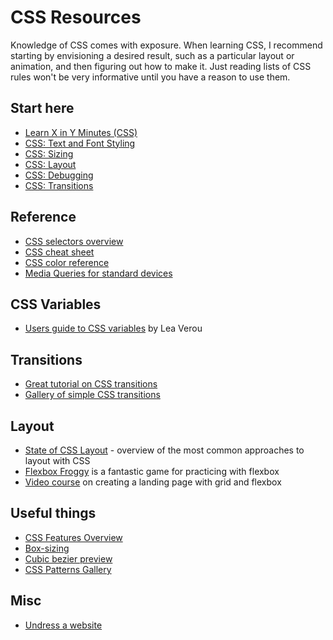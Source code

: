 # CSS Resources

Knowledge of CSS comes with exposure. When learning CSS, I recommend starting by
envisioning a desired result, such as a particular layout or animation, and then
figuring out how to make it. Just reading lists of CSS rules won't be very
informative until you have a reason to use them.

## Start here

- [Learn X in Y Minutes (CSS)](https://learnxinyminutes.com/docs/css/)
- [CSS: Text and Font Styling](https://developer.mozilla.org/en-US/docs/Learn/CSS/Styling_text/Fundamentals)
- [CSS: Sizing](https://developer.mozilla.org/en-US/docs/Learn/CSS/Building_blocks/Sizing_items_in_CSS)
- [CSS: Layout](https://developer.mozilla.org/en-US/docs/Learn/CSS/CSS_layout/Introduction)
- [CSS: Debugging](https://developer.mozilla.org/en-US/docs/Learn/CSS/Building_blocks/Debugging_CSS)
- [CSS: Transitions](https://developer.mozilla.org/en-US/docs/Web/CSS/CSS_Transitions/Using_CSS_transitions)

## Reference

- [CSS selectors overview](https://developer.mozilla.org/en-US/docs/Learn/CSS/Building_blocks/Selectors)
- [CSS cheat sheet](https://websitesetup.org/wp-content/uploads/2019/11/wsu-css-cheat-sheet-gdocs.pdf)
- [CSS color reference](https://www.w3schools.com/cssref/css_colors.php)
- [Media Queries for standard devices](https://css-tricks.com/snippets/css/media-queries-for-standard-devices/)

## CSS Variables

- [Users guide to CSS variables](https://increment.com/frontend/a-users-guide-to-css-variables/)
  by Lea Verou

## Transitions

- [Great tutorial on CSS transitions](https://www.joshwcomeau.com/animation/css-transitions/)
- [Gallery of simple CSS transitions](https://projects.verou.me/animatable/)

## Layout

- [State of CSS Layout](https://2022.stateofcss.com/en-US/features/layout/) -
  overview of the most common approaches to layout with CSS
- [Flexbox Froggy](https://flexboxfroggy.com/) is a fantastic game for
  practicing with flexbox
- [Video course](https://egghead.io/courses/create-a-landing-page-with-css-grid-and-flexbox-6048)
  on creating a landing page with grid and flexbox

## Useful things

- [CSS Features Overview](https://2022.stateofcss.com/en-US/features/)
- [Box-sizing](https://www.w3schools.com/csS/css3_box-sizing.asp)
- [Cubic bezier preview](https://cubic-bezier.com/#0,.76,1,.35)
- [CSS Patterns Gallery](https://projects.verou.me/css3patterns/)

## Misc

- [Undress a website](https://designftw.mit.edu/lectures/introduction/index.html#naked-web)
